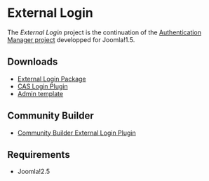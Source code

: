 External Login
===============

The *External Login* project is the continuation of the [Authentication Manager project](joomlacode.org/gf/project/auth_manager/) developped for Joomla!1.5.

Downloads
---------

* [External Login Package](https://github.com/downloads/chdemko/joomla-external-login/pkg_externallogin-2.0.0-rc3.zip)
* [CAS Login Plugin](https://github.com/downloads/chdemko/joomla-external-login/plg_system_caslogin-2.0.0-rc3.zip)
* [Admin template](https://github.com/downloads/chdemko/joomla-external-login/tpl_externallogin-2.0.0-rc3.zip)

Community Builder
-----------------

* [Community Builder External Login Plugin](https://github.com/downloads/chdemko/joomla-external-login/plg_user_cbexternallogin-2.0.0-rc3.zip)

Requirements
------------

* Joomla!2.5

